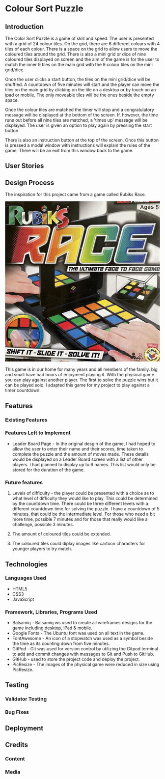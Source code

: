 # Colour Sort Puzzle

## Introduction

The Color Sort Puzzle is a game of skill and speed. The user is presented with a grid of 24 colour tiles. On the grid, there are 6 different colours with 4 tiles of each colour. There is a space on the grid to allow users to move the coloured tiles around the grid. There is also a mini grid or dice of nine coloured tiles displayed on screen and the aim of the game is for the user to match the inner 9 tiles on the main grid with the 9 colour tiles on the mini grid/dice.

Once the user clicks a start button, the tiles on the mini grid/dice will be shuffled. A countdown of five minutes will start and the player can move the tiles on the main grid by clicking on the tile on a desktop or by touch on an ipad or mobile. The only moveable tiles will be the ones beside the empty space.

Once the colour tiles are matched the timer will stop and a congratulatory message will be displayed at the bottom of the screen. If, however, the time runs out before all nine tiles are matched, a 'times up' message will be displayed. The user is given an option to play again by pressing the start button. 

There is also an instruction button at the top of the screen. Once this button is pressed a modal window with instructions will explain the rules of the game. There will be an exit from this window back to the game.

## User Stories
## Design Process
The inspiration for this project came from a game called Rubiks Race.

![alt text](assets/images/RubiksRace.jpg)

 This game is in our home for many years and all members of the family. big and small have had hours of enjoyment playing it. With the physical game you can play against another player. The first to solve the puzzle wins but it can be played solo. I adapted this game for my project to play against a timer countdown.

## Features

### Existing Features

### Features Left to Implement
* Leader Board Page - In the original desgin of the game, I had hoped to allow the user to enter their name and their scores, time taken to complete the puzzle and the amount of moves made. These details would be displayed on a Leader Board screen with a list of other players. I had planned to display up to 6 names. This list would only be stored for the duration of the game.
### Future features
1. Levels of difficulty - the player could be presented with a choice as to  what level of difficulty they would like to play. This could be determined by the countdown time. There could be three different levels with a different countdown time for solving the puzzle. I have a countdown of 5 minutes, that could be the intermediate level. For those who need a bit more time, possible 7 minutes and for those that really would like a challenge, possible 3 minutes.

2. The amount of coloured tiles could be extended.
3. The coloured tiles could diplay images like cartoon characters for younger players to try match.

## Technologies
### Languages Used
* HTML5
* CSS3
* JavaScript
### Framework, Libraries, Programs Used
* Balsamiq - Balsamiq ws used to create all wireframes designs for the game including desktop, iPad & mobile.
* Google Fonts - The Ubuntu font was used on all text in the game.
* FontAwesome - An icon of a stopwatch was used as a symbol beside the time as its counting down from five minutes.
* GitPod - Git was used for version control by utilizing the Gitpod terminal to add and commit changes with messages to Git and Push to GitHub.
* GitHub - used to store the project code and deploy the project.
* PicResize - The images of the physical game were reduced in size using PicResize.


## Testing

### Validator Testing

### Bug Fixes


## Deployment

## Credits

### Content

### Media